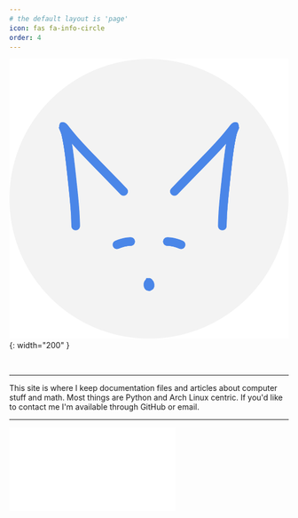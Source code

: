 ```yaml
---
# the default layout is 'page'
icon: fas fa-info-circle
order: 4
---
```


![](/assets/img/logo_round.png){: width="200" }

<br>

---

This site is where I keep documentation files and articles about computer stuff and math.  Most things are Python and Arch Linux centric.  If you'd like to contact me I'm available through GitHub or email.

---

<div class="video_container">
<iframe class="video" src="//www.youtube.com/embed/yCOY82UdFrw"
frameborder="0" allowfullscreen></iframe>
</div>
